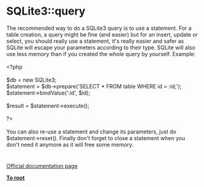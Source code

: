 # SQLite3::query




<div class="phpcode"><span class="html">
The recommended way to do a SQLite3 query is to use a statement. For a table creation, a query might be fine (and easier) but for an insert, update or select, you should really use a statement, it&apos;s really easier and safer as SQLite will escape your parameters according to their type. SQLite will also use less memory than if you created the whole query by yourself. Example:<br><br><span class="default">&lt;?php<br><br>$db </span><span class="keyword">= new </span><span class="default">SQLite3</span><span class="keyword">;<br></span><span class="default">$statement </span><span class="keyword">= </span><span class="default">$db</span><span class="keyword">-&gt;</span><span class="default">prepare</span><span class="keyword">(</span><span class="string">&apos;SELECT * FROM table WHERE id = :id;&apos;</span><span class="keyword">);<br></span><span class="default">$statement</span><span class="keyword">-&gt;</span><span class="default">bindValue</span><span class="keyword">(</span><span class="string">&apos;:id&apos;</span><span class="keyword">, </span><span class="default">$id</span><span class="keyword">);<br><br></span><span class="default">$result </span><span class="keyword">= </span><span class="default">$statement</span><span class="keyword">-&gt;</span><span class="default">execute</span><span class="keyword">();<br><br></span><span class="default">?&gt;<br></span><br>You can also re-use a statement and change its parameters, just do $statement-&gt;reset(). Finally don&apos;t forget to close a statement when you don&apos;t need it anymore as it will free some memory.</span>
</div>
  

#

[Official documentation page](https://www.php.net/manual/en/sqlite3.query.php)

**[To root](/README.md)**
